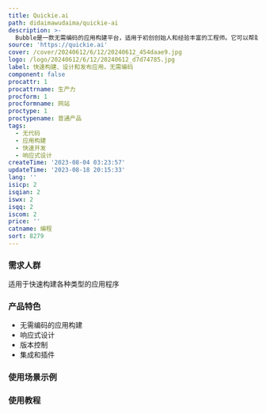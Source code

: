 ```yaml
---
title: Quickie.ai
path: didaimawudaima/quickie-ai
description: >-
  Bubble是一款无需编码的应用构建平台，适用于初创创始人和经验丰富的工程师。它可以帮助用户以极快的速度构建、设计和发布应用程序。Bubble具有响应式设计、版本控制等功能，用户可以利用其强大的功能来构建各种类型的应用。Bubble还提供多种集成和插件，以满足用户不同的需求。该产品的定价根据用户选择的套餐不同而定。
source: 'https://quickie.ai'
cover: /cover/20240612/6/12/20240612_454daae9.jpg
logo: /logo/20240612/6/12/20240612_d7d74785.jpg
label: 快速构建、设计和发布应用，无需编码
component: false
procattr: 1
procattrname: 生产力
procform: 1
procformname: 网站
proctype: 1
proctypename: 普通产品
tags:
  - 无代码
  - 应用构建
  - 快速开发
  - 响应式设计
createTime: '2023-08-04 03:23:57'
updateTime: '2023-08-18 20:15:33'
lang: ''
isicp: 2
isqian: 2
iswx: 2
isqq: 2
iscom: 2
price: ''
catname: 编程
sort: 8279
---
```




### 需求人群
适用于快速构建各种类型的应用程序

### 产品特色
- 无需编码的应用构建
- 响应式设计
- 版本控制
- 集成和插件

### 使用场景示例


### 使用教程


  
